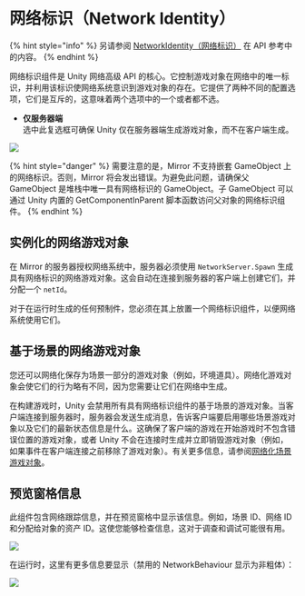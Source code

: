 # 网络标识（Network Identity）

{% hint style="info" %}
另请参阅 [NetworkIdentity（网络标识）](https://storage.googleapis.com/mirror-api-docs/html/d3/d88/class\_mirror\_1\_1\_network\_identity.html) 在 API 参考中的内容。
{% endhint %}

网络标识组件是 Unity 网络高级 API 的核心。它控制游戏对象在网络中的唯一标识，并利用该标识使网络系统意识到游戏对象的存在。它提供了两种不同的配置选项，它们是互斥的，这意味着两个选项中的一个或者都不选。

* **仅服务器端**\
  &#x20;选中此复选框可确保 Unity 仅在服务器端生成游戏对象，而不在客户端生成。

![](<../../.gitbook/assets/image (50).png>)

{% hint style="danger" %}
需要注意的是，Mirror 不支持嵌套 GameObject 上的网络标识。否则，Mirror 将会发出错误。为避免此问题，请确保父 GameObject 是堆栈中唯一具有网络标识的 GameObject。子 GameObject 可以通过 Unity 内置的 GetComponentInParent 脚本函数访问父对象的网络标识组件。
{% endhint %}

## 实例化的网络游戏对象 <a href="#instantiated-network-game-objects" id="instantiated-network-game-objects"></a>

在 Mirror 的服务器授权网络系统中，服务器必须使用 `NetworkServer.Spawn` 生成具有网络标识的网络游戏对象。这会自动在连接到服务器的客户端上创建它们，并分配一个 `netId`。

对于在运行时生成的任何预制件，您必须在其上放置一个网络标识组件，以便网络系统使用它们。

## 基于场景的网络游戏对象 <a href="#scene-based-network-game-objects" id="scene-based-network-game-objects"></a>

您还可以网络化保存为场景一部分的游戏对象（例如，环境道具）。网络化游戏对象会使它们的行为略有不同，因为您需要让它们在网络中生成。

在构建游戏时，Unity 会禁用所有具有网络标识组件的基于场景的游戏对象。当客户端连接到服务器时，服务器会发送生成消息，告诉客户端要启用哪些场景游戏对象以及它们的最新状态信息是什么。这确保了客户端的游戏在开始游戏时不包含错误位置的游戏对象，或者 Unity 不会在连接时生成并立即销毁游戏对象（例如，如果事件在客户端连接之前移除了游戏对象）。有关更多信息，请参阅[网络化场景游戏对象](../guides/gameobjects/scene-gameobjects.md)。

## 预览窗格信息 <a href="#preview-pane-information" id="preview-pane-information"></a>

此组件包含网络跟踪信息，并在预览窗格中显示该信息。例如，场景 ID、网络 ID 和分配给对象的资产 ID。这使您能够检查信息，这对于调查和调试可能很有用。

![](<../../.gitbook/assets/image (132).png>)

在运行时，这里有更多信息要显示（禁用的 NetworkBehaviour 显示为非粗体）：

![](<../../.gitbook/assets/image (117).png>)
